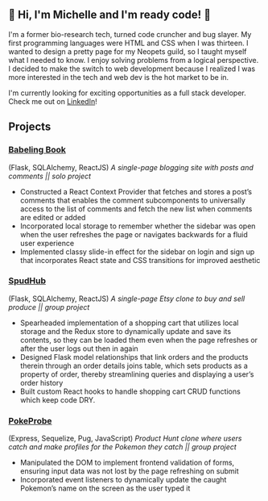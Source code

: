 ## 💎 Hi, I'm Michelle and I'm ready code! 💎

I'm a former bio-research tech, turned code cruncher and bug slayer. My first programming languages were HTML and CSS when I was thirteen. I wanted to design a pretty page for my Neopets guild, so I taught myself what I needed to know. I enjoy solving problems from a logical perspective. I decided to make the switch to web development because I realized I was more interested in the tech and web dev is the hot market to be in.

I'm currently looking for exciting opportunities as a full stack developer. Check me out on [LinkedIn](https://www.linkedin.com/in/michelle-kontoff-149866132/)!

## Projects

### [Babeling Book](https://babelingbook.herokuapp.com/)
(Flask, SQLAlchemy, ReactJS)
*A single-page blogging site with posts and comments || solo project*
- Constructed a React Context Provider that fetches and stores a post’s comments that enables the comment subcomponents to universally access to the list of comments and fetch the new list when comments are edited or added
- Incorporated local storage to remember whether the sidebar was open when the user refreshes the page or navigates backwards for a fluid user experience
- Implemented classy slide-in effect for the sidebar on login and sign up that incorporates React state and CSS transitions for improved aesthetic

### [SpudHub](https://spudhub.herokuapp.com/)
(Flask, SQLAlchemy, ReactJS)
*A single-page Etsy clone to buy and sell produce || group project*
- Spearheaded implementation of a shopping cart that utilizes local storage and the Redux store to dynamically update and save its contents, so they can be loaded them even when the page refreshes or after the user logs out then in again
- Designed Flask model relationships that link orders and the products therein through an order details joins table, which sets products as a property of order, thereby streamlining queries and displaying a user’s order history
- Built custom React hooks to handle shopping cart CRUD functions which keep code DRY.

### [PokeProbe](https://pokeprobe.herokuapp.com/)
(Express, Sequelize, Pug, JavaScript)
*Product Hunt clone where users catch and make profiles for the Pokemon they catch || group project*
- Manipulated the DOM to implement frontend validation of forms, ensuring input data was not lost by the page refreshing on submit
- Incorporated event listeners to dynamically update the caught Pokemon’s name on the screen as the user typed it



<!--
**michellekontoff/michellekontoff** is a ✨ _special_ ✨ repository because its `README.md` (this file) appears on your GitHub profile.

Here are some ideas to get you started:

- 🔭 I’m currently working on ...
- 🌱 I’m currently learning ...
- 👯 I’m looking to collaborate on ...
- 🤔 I’m looking for help with ...
- 💬 Ask me about ...
- 📫 How to reach me: ...
- 😄 Pronouns: ...
- ⚡ Fun fact: ...
-->
